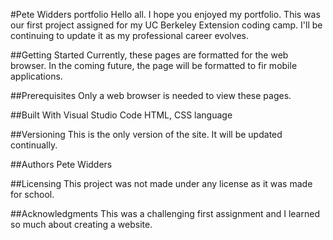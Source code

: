 #Pete Widders portfolio
Hello all. I hope you enjoyed my portfolio. This was our first project assigned for my UC Berkeley Extension coding camp. I'll be continuing to update it as my professional career evolves.

##Getting Started
Currently, these pages are formatted for the web browser. In the coming future, the page will be formatted to fir mobile applications.

##Prerequisites
Only a web browser is needed to view these pages.

##Built With
Visual Studio Code HTML, CSS language

##Versioning
This is the only version of the site. It will be updated continually.

##Authors
Pete Widders

##Licensing
This project was not made under any license as it was made for school.

##Acknowledgments
This was a challenging first assignment and I learned so much about creating a website.

